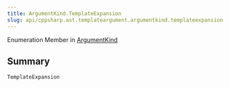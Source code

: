 ```yaml
---
title: ArgumentKind.TemplateExpansion
slug: api/cppsharp.ast.templateargument.argumentkind.templateexpansion
---
```

Enumeration Member in [ArgumentKind](/api/cppsharp/ast/templateargument/argumentkind)

## Summary



```csharp
TemplateExpansion
```

